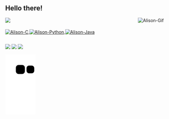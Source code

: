## Hello there! 
 <div>
  <a href="https://github.com/AlisonK2">
  <img height="180em" src="https://github-readme-stats.vercel.app/api?username=AlisonK2&show_icons=true&theme=dracula&include_all_commits=true&count_private=true"/>
  <img align="right" alt="Alison-Gif" src="https://media.giphy.com/media/MYuoJzJ0ndxo5pOq3s/giphy.gif?cid=790b76119dcb7776f65067a5225299349587d5b8fa2481d7&rid=giphy.gif&ct=g">
</div>
<div style="display: inline_block"><br>
  <img align="center" alt="Alison-C" height="30" width="40" src="https://cdn.jsdelivr.net/gh/devicons/devicon/icons/c/c-original.svg">
  <img align="center" alt="Alison-Python" height="30" width="40" src="https://cdn.jsdelivr.net/gh/devicons/devicon/icons/python/python-original-wordmark.svg">
  <img align="center" alt="Alison-Java" height="30" width="40" src="https://cdn.jsdelivr.net/gh/devicons/devicon/icons/java/java-original-wordmark.svg">
</div>
  
  ##
 
<div> 
  <a href="https://www.linkedin.com/in/alison-de-almeida-sales-b44b751a4/" target="_blank"><img src="https://img.shields.io/badge/-LinkedIn-%230077B5?style=for-the-badge&logo=linkedin&logoColor=white" target="_blank"></a> 
  <a href="https://www.instagram.com/alisonk8/" target="_blank"><img src="https://img.shields.io/badge/-Instagram-%23E4405F?style=for-the-badge&logo=instagram&logoColor=white" target="_blank"></a>
  <a href = "mailto:alisona.sales@hotmail.com"><img src="https://img.shields.io/badge/-Gmail-%23333?style=for-the-badge&logo=gmail&logoColor=white" target="_blank"></a>
 
  ![Snake animation](https://github.com/AlisonK2/AlisonK2/blob/output/github-contribution-grid-snake.svg)
 
</div>
